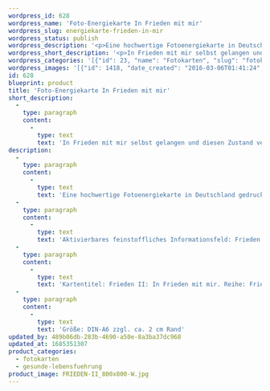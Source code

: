 ```yaml
---
wordpress_id: 628
wordpress_name: 'Foto-Energiekarte In Frieden mit mir'
wordpress_slug: energiekarte-frieden-in-mir
wordpress_status: publish
wordpress_description: '<p>Eine hochwertige Fotoenergiekarte in Deutschland gedruckt und in Handarbeit laminiert.  Sie ist in Postkartengröße (DIN-A6) gut zu transportieren und kann auch auf den Körper aufgelegt werden.</p><p>Aktivierbares feinstoffliches Informationsfeld: Frieden - Innenschau - Vollkommenheit - Stille: Der Frieden mit sich selbst ist Ausgangspunkt für den Frieden in anderen Bereichen. Frieden mit sich selbst zu spüren - in Emotionen und Gedanken etc.</p><p>Kartentitel: Frieden II: In Frieden mit mir. Reihe: Frieden</p><p>Größe: DIN-A6 zzgl. ca. 2 cm Rand<br />Andere Formate sind individuell für Sie innerhalb weniger Tage herstellbar. Bitte kontaktieren Sie uns hierfür unter <a href="mailto:info@elvedenverlag.de">info@elvedenverlag.de</a>.</p><p><a href="https://my.feenbaum.de/anwendung-energiebilder-foto-laminiert/">Anwendungshinweise</a>      <a href="https://my.feenbaum.de/produktinformationen-fotokarten/">Produktinformationen</a></p>'
wordpress_short_description: '<p>In Frieden mit mir selbst gelangen und diesen Zustand vertiefen<br /><em>Hinweis: Das Wasserzeichen „Elveden Verlag Energiebild“ wird nicht mit gedruckt</em></p>'
wordpress_categories: '[{"id": 23, "name": "Fotokarten", "slug": "fotokarten"}, {"id": 38, "name": "Gesunde Lebensf\u00fchrung", "slug": "gesunde-lebensfuehrung"}]'
wordpress_images: '[{"id": 1418, "date_created": "2016-03-06T01:41:24", "date_created_gmt": "2016-03-05T23:41:24", "date_modified": "2016-03-06T01:41:24", "date_modified_gmt": "2016-03-05T23:41:24", "src": "https://my.feenbaum.de/wp-content/uploads/2016/03/FRIEDEN-II_800x800-W.jpg", "name": "FRIEDEN-II_800x800-W", "alt": ""}]'
id: 628
blueprint: product
title: 'Foto-Energiekarte In Frieden mit mir'
short_description:
  -
    type: paragraph
    content:
      -
        type: text
        text: 'In Frieden mit mir selbst gelangen und diesen Zustand vertiefen'
description:
  -
    type: paragraph
    content:
      -
        type: text
        text: 'Eine hochwertige Fotoenergiekarte in Deutschland gedruckt und in Handarbeit laminiert.  Sie ist in Postkartengröße (DIN-A6) gut zu transportieren und kann auch auf den Körper aufgelegt werden.'
  -
    type: paragraph
    content:
      -
        type: text
        text: 'Aktivierbares feinstoffliches Informationsfeld: Frieden - Innenschau - Vollkommenheit - Stille: Der Frieden mit sich selbst ist Ausgangspunkt für den Frieden in anderen Bereichen. Frieden mit sich selbst zu spüren - in Emotionen und Gedanken etc.'
  -
    type: paragraph
    content:
      -
        type: text
        text: 'Kartentitel: Frieden II: In Frieden mit mir. Reihe: Frieden'
  -
    type: paragraph
    content:
      -
        type: text
        text: 'Größe: DIN-A6 zzgl. ca. 2 cm Rand'
updated_by: 489b06db-283b-4690-a50e-8a3ba37dc968
updated_at: 1685351307
product_categories:
  - fotokarten
  - gesunde-lebensfuehrung
product_image: FRIEDEN-II_800x800-W.jpg
---
```

